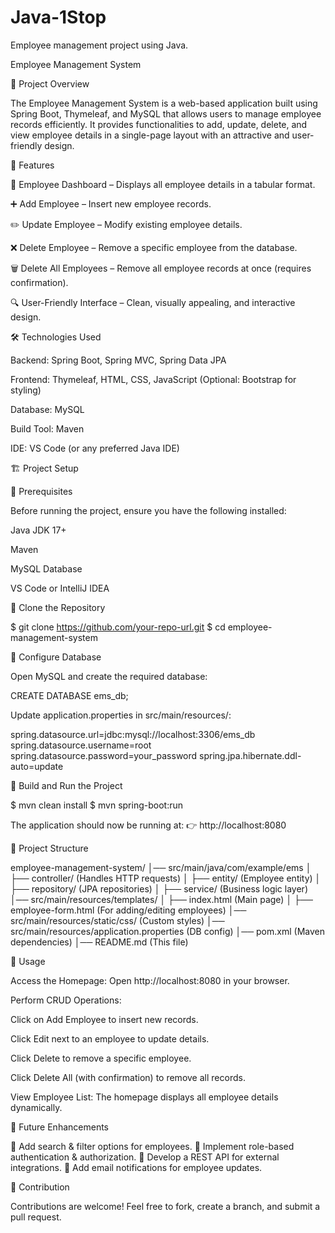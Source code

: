 # Java-1Stop
Employee management project using Java.

Employee Management System

📌 Project Overview

The Employee Management System is a web-based application built using Spring Boot, Thymeleaf, and MySQL that allows users to manage employee records efficiently. It provides functionalities to add, update, delete, and view employee details in a single-page layout with an attractive and user-friendly design.

🎯 Features

🏢 Employee Dashboard – Displays all employee details in a tabular format.

➕ Add Employee – Insert new employee records.

✏️ Update Employee – Modify existing employee details.

❌ Delete Employee – Remove a specific employee from the database.

🗑️ Delete All Employees – Remove all employee records at once (requires confirmation).

🔍 User-Friendly Interface – Clean, visually appealing, and interactive design.

🛠️ Technologies Used

Backend: Spring Boot, Spring MVC, Spring Data JPA

Frontend: Thymeleaf, HTML, CSS, JavaScript (Optional: Bootstrap for styling)

Database: MySQL

Build Tool: Maven

IDE: VS Code (or any preferred Java IDE)

🏗️ Project Setup

🔹 Prerequisites

Before running the project, ensure you have the following installed:

Java JDK 17+

Maven

MySQL Database

VS Code or IntelliJ IDEA

🔹 Clone the Repository

$ git clone https://github.com/your-repo-url.git
$ cd employee-management-system

🔹 Configure Database

Open MySQL and create the required database:

CREATE DATABASE ems_db;

Update application.properties in src/main/resources/:

spring.datasource.url=jdbc:mysql://localhost:3306/ems_db
spring.datasource.username=root
spring.datasource.password=your_password
spring.jpa.hibernate.ddl-auto=update

🔹 Build and Run the Project

$ mvn clean install
$ mvn spring-boot:run

The application should now be running at:
👉 http://localhost:8080

📌 Project Structure

employee-management-system/
│── src/main/java/com/example/ems
│   ├── controller/ (Handles HTTP requests)
│   ├── entity/ (Employee entity)
│   ├── repository/ (JPA repositories)
│   ├── service/ (Business logic layer)
│── src/main/resources/templates/
│   ├── index.html (Main page)
│   ├── employee-form.html (For adding/editing employees)
│── src/main/resources/static/css/ (Custom styles)
│── src/main/resources/application.properties (DB config)
│── pom.xml (Maven dependencies)
│── README.md (This file)

🚀 Usage

Access the Homepage: Open http://localhost:8080 in your browser.

Perform CRUD Operations:

Click on Add Employee to insert new records.

Click Edit next to an employee to update details.

Click Delete to remove a specific employee.

Click Delete All (with confirmation) to remove all records.

View Employee List: The homepage displays all employee details dynamically.

🔧 Future Enhancements

🔹 Add search & filter options for employees.
🔹 Implement role-based authentication & authorization.
🔹 Develop a REST API for external integrations.
🔹 Add email notifications for employee updates.

🙌 Contribution

Contributions are welcome! Feel free to fork, create a branch, and submit a pull request.
